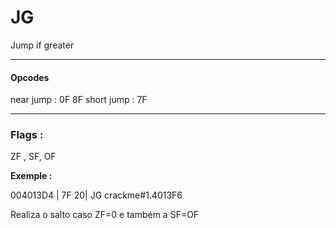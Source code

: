 # JG

Jump if greater

---


#### Opcodes

near jump   : 0F 8F
short jump  : 7F


---

### Flags :

ZF , SF, OF

 
**Exemple :**


004013D4 | 7F 20| JG crackme#1.4013F6


Realiza o salto caso ZF=0 e também a SF=OF

